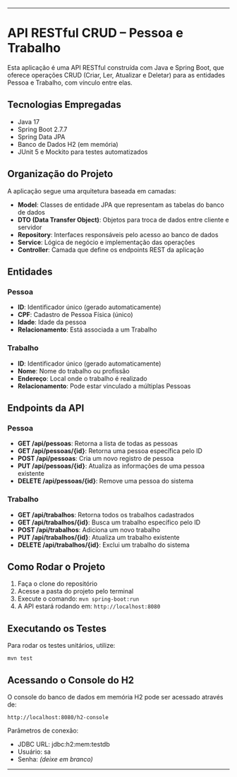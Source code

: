 
---

# API RESTful CRUD – Pessoa e Trabalho

Esta aplicação é uma API RESTful construída com Java e Spring Boot, que oferece operações CRUD (Criar, Ler, Atualizar e Deletar) para as entidades Pessoa e Trabalho, com vínculo entre elas.

## Tecnologias Empregadas

- Java 17  
- Spring Boot 2.7.7  
- Spring Data JPA  
- Banco de Dados H2 (em memória)  
- JUnit 5 e Mockito para testes automatizados  

## Organização do Projeto

A aplicação segue uma arquitetura baseada em camadas:

- **Model**: Classes de entidade JPA que representam as tabelas do banco de dados  
- **DTO (Data Transfer Object)**: Objetos para troca de dados entre cliente e servidor  
- **Repository**: Interfaces responsáveis pelo acesso ao banco de dados  
- **Service**: Lógica de negócio e implementação das operações  
- **Controller**: Camada que define os endpoints REST da aplicação  

## Entidades

### Pessoa
- **ID**: Identificador único (gerado automaticamente)  
- **CPF**: Cadastro de Pessoa Física (único)  
- **Idade**: Idade da pessoa  
- **Relacionamento**: Está associada a um Trabalho  

### Trabalho
- **ID**: Identificador único (gerado automaticamente)  
- **Nome**: Nome do trabalho ou profissão  
- **Endereço**: Local onde o trabalho é realizado  
- **Relacionamento**: Pode estar vinculado a múltiplas Pessoas  

## Endpoints da API

### Pessoa

- **GET /api/pessoas**: Retorna a lista de todas as pessoas  
- **GET /api/pessoas/{id}**: Retorna uma pessoa específica pelo ID  
- **POST /api/pessoas**: Cria um novo registro de pessoa  
- **PUT /api/pessoas/{id}**: Atualiza as informações de uma pessoa existente  
- **DELETE /api/pessoas/{id}**: Remove uma pessoa do sistema  

### Trabalho

- **GET /api/trabalhos**: Retorna todos os trabalhos cadastrados  
- **GET /api/trabalhos/{id}**: Busca um trabalho específico pelo ID  
- **POST /api/trabalhos**: Adiciona um novo trabalho  
- **PUT /api/trabalhos/{id}**: Atualiza um trabalho existente  
- **DELETE /api/trabalhos/{id}**: Exclui um trabalho do sistema  

## Como Rodar o Projeto

1. Faça o clone do repositório  
2. Acesse a pasta do projeto pelo terminal  
3. Execute o comando: `mvn spring-boot:run`  
4. A API estará rodando em: `http://localhost:8080`  

## Executando os Testes

Para rodar os testes unitários, utilize:

```
mvn test
```

## Acessando o Console do H2

O console do banco de dados em memória H2 pode ser acessado através de:

```
http://localhost:8080/h2-console
```

Parâmetros de conexão:
- JDBC URL: jdbc:h2:mem:testdb  
- Usuário: sa  
- Senha: *(deixe em branco)*

---
